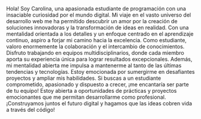 Hola! Soy Carolina, una apasionada estudiante de programación con una insaciable curiosidad por el mundo digital. Mi viaje en el vasto universo del desarrollo web me ha permitido descubrir un amor por la creación de soluciones innovadoras y la transformación de ideas en realidad. Con una mentalidad orientada a los detalles y un enfoque centrado en el aprendizaje continuo, aspiro a forjar mi camino hacia la excelencia.
Como estudiante, valoro enormemente la colaboración y el intercambio de conocimientos. Disfruto trabajando en equipos multidisciplinarios, donde cada miembro aporta su experiencia única para lograr resultados excepcionales. Además, mi mentalidad abierta me impulsa a mantenerme al tanto de las últimas tendencias y tecnologías.
Estoy emocionada por sumergirme en desafiantes proyectos y ampliar mis habilidades. Si buscas a un estudiante comprometido, apasionado y dispuesto a crecer, ¡me encantaría ser parte de tu equipo! Estoy abierta a oportunidades de prácticas y proyectos emocionantes que me permitan desarrollarme como profesional.
¡Construyamos juntos el futuro digital y hagamos que las ideas cobren vida a través del código!
